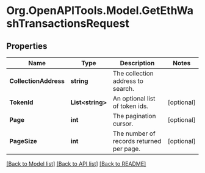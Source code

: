 # Org.OpenAPITools.Model.GetEthWashTransactionsRequest

## Properties

Name | Type | Description | Notes
------------ | ------------- | ------------- | -------------
**CollectionAddress** | **string** | The collection address to search. | 
**TokenId** | **List&lt;string&gt;** | An optional list of token ids. | [optional] 
**Page** | **int** | The pagination cursor. | [optional] 
**PageSize** | **int** | The number of records returned per page. | [optional] 

[[Back to Model list]](../README.md#documentation-for-models) [[Back to API list]](../README.md#documentation-for-api-endpoints) [[Back to README]](../README.md)

